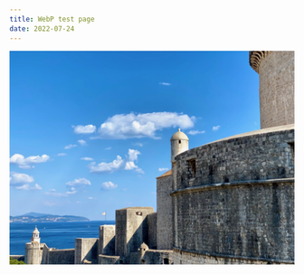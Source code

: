 ```yaml
---
title: WebP test page
date: 2022-07-24
---
```


<div class="full-width flex justify-center ph1-m ph3-l fig">
<img class="db bare novmargin" src="/assets/garage/webp-test-image.webp" style="max-height: 939px;">
</div>
